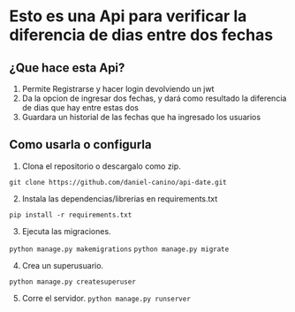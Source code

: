 # Esto es una Api para verificar la diferencia de dias entre dos fechas

## ¿Que hace esta  Api?

1. Permite Registrarse y hacer login devolviendo un jwt
2. Da la opcion de ingresar dos fechas, y dará como resultado la diferencia de dias que hay entre estas dos 
3. Guardara un historial de las fechas que ha ingresado los usuarios 


## Como usarla o configurla

1. Clona el repositorio o descargalo como zip.

```git clone https://github.com/daniel-canino/api-date.git```

2. Instala las dependencias/librerias en requirements.txt

```pip install -r requirements.txt```

3. Ejecuta las migraciones.

```python manage.py makemigrations```
```python manage.py migrate```

4. Crea un superusuario.

```python manage.py createsuperuser```

5. Corre el servidor.
```python manage.py runserver```


